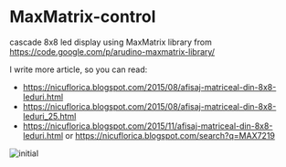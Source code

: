 # MaxMatrix-control
cascade 8x8 led display using MaxMatrix library from https://code.google.com/p/arudino-maxmatrix-library/

I write more article, so you can read:
- https://nicuflorica.blogspot.com/2015/08/afisaj-matriceal-din-8x8-leduri.html
- https://nicuflorica.blogspot.com/2015/08/afisaj-matriceal-din-8x8-leduri_25.html
- https://nicuflorica.blogspot.com/2015/11/afisaj-matriceal-din-8x8-leduri.html
or https://nicuflorica.blogspot.com/search?q=MAX7219

![initial](https://2.bp.blogspot.com/-jmuBozSiVg4/VcMgPo0pb7I/AAAAAAAAOGc/wG0cx7Fv0GM/s1600/P7310045.JPG)
